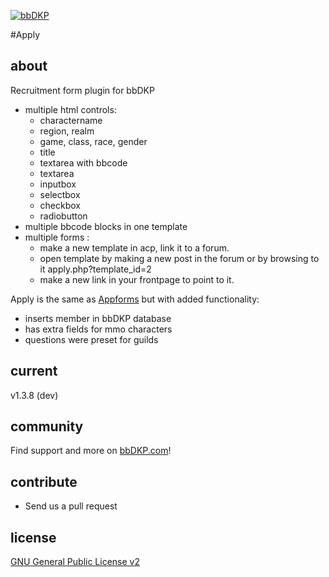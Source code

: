 [![bbDKP](http://www.bbDKP.com/images/site_logo.png)](http://www.bbDKP.com)

#Apply

## about

Recruitment form plugin for bbDKP

- multiple html controls: 
	- charactername
	- region, realm
	- game, class, race, gender
	- title	
	- textarea with bbcode
	- textarea
	- inputbox
	- selectbox
	- checkbox
	- radiobutton
- multiple bbcode blocks in one template
- multiple forms : 
	- make a new template in acp, link it to a forum.
	- open template by making a new post in the forum or by browsing to it apply.php?template_id=2
	- make a new link in your frontpage to point to it. 
	
Apply is the same as [Appforms](https://github.com/Sajaki/Appforms) but with added functionality:

-	inserts member in bbDKP database
-	has extra fields for mmo characters
-	questions were preset for guilds

## current

v1.3.8 (dev)

## community

Find support and more on [bbDKP.com](http://www.bbdkp.com)! 

## contribute

-	Send us a pull request

## license

[GNU General Public License v2](http://opensource.org/licenses/gpl-2.0.php)

